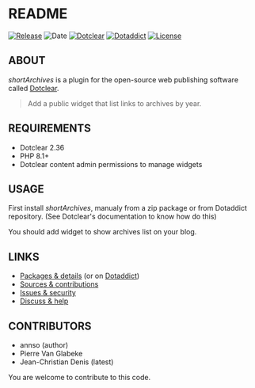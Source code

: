 # README

[![Release](https://img.shields.io/github/v/release/jcdenis/shortArchives?color=lightblue)](https://github.com/JcDenis/shortArchives/releases)
![Date](https://img.shields.io/github/release-date/jcdenis/shortArchives?color=red)
[![Dotclear](https://img.shields.io/badge/dotclear-v2.36-137bbb.svg)](https://fr.dotclear.org/download)
[![Dotaddict](https://img.shields.io/badge/dotaddict-official-9ac123.svg)](https://plugins.dotaddict.org/dc2/details/shortArchives)
[![License](https://img.shields.io/github/license/jcdenis/shortArchives?color=white)](https://github.com/JcDenis/shortArchives/blob/master/LICENSE)

## ABOUT

_shortArchives_ is a plugin for the open-source web publishing software called [Dotclear](https://www.dotclear.org).

> Add a public widget that list links to archives by year.

## REQUIREMENTS

* Dotclear 2.36
* PHP 8.1+
* Dotclear content admin permissions to manage widgets

## USAGE

First install _shortArchives_, manualy from a zip package or from 
Dotaddict repository. (See Dotclear's documentation to know how do this)

You should add widget to show archives list on your blog.

## LINKS

* [Packages & details](https://github.com/JcDenis/shortArchives/releases) (or on [Dotaddict](https://plugins.dotaddict.org/dc2/details/shortArchives))
* [Sources & contributions](https://github.com/JcDenis/shortArchives)
* [Issues & security](https://github.com/JcDenis/shortArchives/issues)
* [Discuss & help](http://forum.dotclear.org/viewtopic.php?pid=321044#p321044)

## CONTRIBUTORS

* annso (author)
* Pierre Van Glabeke
* Jean-Christian Denis (latest)

You are welcome to contribute to this code.
